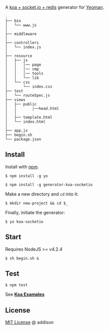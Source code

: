 A [koa + socket.io + redis](http://koajs.com) generator for [Yeoman](http://yeoman.io).

    .
    ├── bin
    │   └── www.js
    │
    ├── middleware
    │
    ├── controllers
    │   └── index.js
    │
    ├── resource
    │   ├── js
    │   │	│── page
    │   │	│── cmp
    │   │	│── tools
    │   │	└── lib
    │   └── css
    │       └── index.css
    ├── test
    │   └── routeSpec.js
    ├── views
    │   ├── public
    │   │		│──head.html
    │   │
    │   ├── template.html
    │   └── index.html
    │
    ├── app.js
    ├── begin.sh
    └── package.json

## Install

Install with [npm](https://npmjs.org).

```
$ npm install -g yo
```

```
$ npm install -g generator-koa-socketio
```

Make a new directory and ```cd``` into it:

```
$ mkdir new-project && cd $_
```

Finally, initiate the generator:

```
$ yo koa-socketio
```

## Start

Requires NodeJS >= v4.2.4


```
$ sh begin.sh &
```

## Test

```
$ npm test
```

See [**Koa Examples**](https://github.com/koajs/examples/)

## License

[MIT License](http://en.wikipedia.org/wiki/MIT_License) @ addison